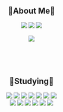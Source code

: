 <div align="center">

## 👋About Me👋 ##
<a href="https://www.instagram.com/dahye02114/"><img src="https://img.shields.io/badge/Instagram-EB959B?style=flat-square&logo=instagram&logoColor=white"/></a>
<a href="https://www.facebook.com/profile.php?id=100018633610910"><img src="https://img.shields.io/badge/Facebook-83A2EB?style=flat-square&logo=facebook&logoColor=white"/></a>
<a href="https://dajjang.tistory.com/"><img src="https://img.shields.io/badge/Tistory-EB9B6E?style=flat-square&logo=tistory&logoColor=white"/></a><br/><br/>
<a href="https://hits.seeyoufarm.com"><img src="https://hits.seeyoufarm.com/api/count/incr/badge.svg?url=https%3A%2F%2Fgithub.com%2FDahye02%2F&count_bg=%23E9C5C5&title_bg=%23E18D8D&icon=github.svg&icon_color=%23FFFFFF&title=Visit&edge_flat=false"/></a>

<br/><br/><br/>
## :notebook_with_decorative_cover:Studying:notebook_with_decorative_cover: ##
<img src="https://img.shields.io/badge/C-A8B9CC?style=flag-square&logo=C&logoColor=white"></img>
<img src="https://img.shields.io/badge/C++-00599C?style=flag-square&logo=C%2B%2B&logoColor=white"></img>
<img src="https://img.shields.io/badge/Java-92ACEB?style=flag-square&logo=Java&logoColor=black"></img>
<img src="https://img.shields.io/badge/Python-3776AB?style=flag-square&logo=Python&logoColor=white"></img>
<img src="https://img.shields.io/badge/JavaScript-F7DF1E?style=flag-square&logo=JavaScript&logoColor=white"></img>
<img src="https://img.shields.io/badge/PHP-777BB4?style=flag-square&logo=PHP&logoColor=white"></img>
<img src="https://img.shields.io/badge/HTML-E34F26?style=flag-square&logo=HTML5&logoColor=white"></img><br/>
<img src="https://img.shields.io/badge/CSS-1572B6?style=flag-square&logo=CSS3&logoColor=white"></img>
<img src="https://img.shields.io/badge/Git-F05032?style=flag-square&logo=Git&logoColor=white"></img>
<img src="https://img.shields.io/badge/MySQL-4479A1?style=flag-square&logo=MySQL&logoColor=white"></img>
<img src="https://img.shields.io/badge/Linux-FCC624?style=flag-square&logo=Linux&logoColor=white"></img>
<img src="https://img.shields.io/badge/Ubuntu-E95420?style=flag-square&logo=Ubuntu&logoColor=white"></img>
<img src="https://img.shields.io/badge/CentOS-262577?style=flag-square&logo=CentOS&logoColor=white"></img>
</div>


<!--
**Dahye02/Dahye02** is a ✨ _special_ ✨ repository because its `README.md` (this file) appears on your GitHub profile.

Here are some ideas to get you started:

- 🔭 I’m currently working on ...
- 🌱 I’m currently learning ...
- 👯 I’m looking to collaborate on ...
- 🤔 I’m looking for help with ...
- 💬 Ask me about ...
- 📫 How to reach me: ...
- 😄 Pronouns: ...
- ⚡ Fun fact: ...
-->

